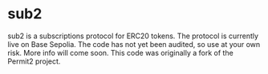 # sub2

sub2 is a subscriptions protocol for ERC20 tokens. The protocol is currently live on Base Sepolia. The code has not yet been audited, so use at your own risk. More info will come soon. This code was originally a fork of the Permit2 project.

